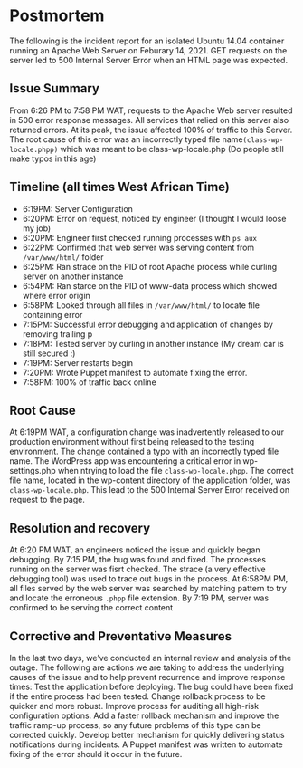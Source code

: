 # Postmortem
The following is the incident report for an isolated Ubuntu 14.04 container running an Apache
Web Server on Feburary 14, 2021. GET requests on the server led to 500 Internal Server Error when an
HTML page was expected.

## Issue Summary
From 6:26 PM to 7:58 PM WAT, requests to the Apache Web server resulted in 500 error response
messages. All services that relied on this server also returned errors. At its peak, the issue
affected 100% of traffic to this Server. The root cause of this error was an incorrectly typed file
name``(class-wp-locale.phpp)`` which was meant to be class-wp-locale.php (Do people still make typos
in this age)

## Timeline (all times West African Time)
+ 6:19PM: Server Configuration
+ 6:20PM: Error on request, noticed by engineer (I thought I would loose my job)
+ 6:20PM: Engineer first checked running processes with ``ps aux``
+ 6:22PM: Confirmed that web server was serving content from ``/var/www/html/`` folder
+ 6:25PM: Ran strace on the PID of root Apache process while curling server on another instance
+ 6:54PM: Ran starce on the PID of www-data process which showed where error origin
+ 6:58PM: Looked through all files in ``/var/www/html/`` to locate file containing error
+ 7:15PM: Successful error debugging and application of changes by removing trailing p
+ 7:18PM: Tested server by curling in another instance (My dream car is still secured :)
+ 7:19PM: Server restarts begin
+ 7:20PM: Wrote Puppet manifest to automate fixing the error.
+ 7:58PM: 100% of traffic back online

## Root Cause
At 6:19PM WAT, a configuration change was inadvertently released to our production
environment without first being released to the testing environment. The change contained
a typo with an incorrectly typed file name. The WordPress app was encountering a critical
error in wp-settings.php when ntrying to load the file ``class-wp-locale.phpp``.
The correct file name, located in the wp-content directory of the application folder, was
``class-wp-locale.php``. This lead to the 500 Internal Server Error received on request to the page.

## Resolution and recovery
At 6:20 PM WAT, an engineers noticed the issue and quickly began debugging.
By 7:15 PM, the bug was found and fixed.
The processes running on the server was fisrt checked. The strace (a very effective debugging tool)
was used to trace out bugs in the process. At 6:58PM PM, all files served by the web server was 
searched by matching pattern to try and locate the erroneous ``.phpp`` file
extension. By 7:19 PM, server was confirmed to be serving the correct content

## Corrective and Preventative Measures
In the last two days, we’ve conducted an internal review and analysis of the outage.
The following are actions we are taking to address the underlying causes of the issue and
to help prevent recurrence and improve response times:
Test the application before deploying. The bug could have been fixed if the entire process had been tested.
Change rollback process to be quicker and more robust.
Improve process for auditing all high-risk configuration options.
Add a faster rollback mechanism and improve the traffic ramp-up process, so any future
problems of this type can be corrected quickly.
Develop better mechanism for quickly delivering status notifications during incidents.
A Puppet manifest was written to automate fixing of the error should it occur in the future.
